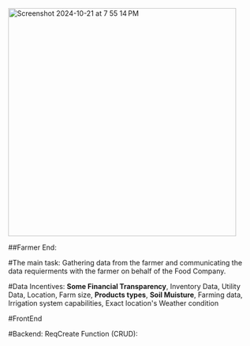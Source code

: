 <img width="462" alt="Screenshot 2024-10-21 at 7 55 14 PM" src="https://github.com/user-attachments/assets/49cbfc8a-a417-455f-b962-fa136a1d397e">

##Farmer End:

#The main task:
Gathering data from the farmer and communicating the data requierments with the farmer on behalf of the Food Company.

#Data Incentives: 
<b>Some Financial Transparency</b>, Inventory Data, Utility Data, Location, Farm size, <b>Products types</b>, <b>Soil Muisture</b>, Farming data, Irrigation system capabilities, Exact location's Weather condition


#FrontEnd

#Backend:
ReqCreate Function (CRUD):  
